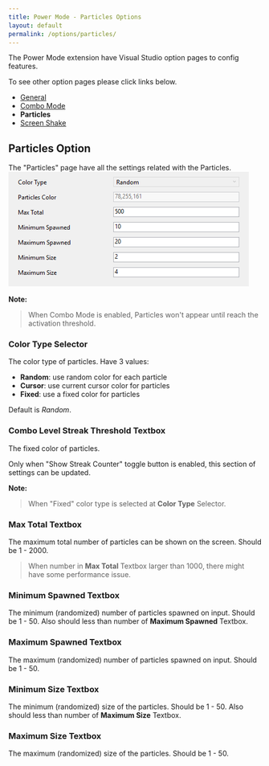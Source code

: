 ```yaml
---
title: Power Mode - Particles Options
layout: default
permalink: /options/particles/
---
```


The Power Mode extension have Visual Studio option pages to config features.

To see other option pages please click links below.
* [General](../general)
* [Combo Mode](../combomode)
* **Particles**
* [Screen Shake](../screenshake)

## Particles Option

The "Particles" page have all the settings related with the Particles.
![Particles Option Pages](../images/option-particles.jpg)

**Note:**

> When Combo Mode is enabled, Particles won't appear until reach the activation threshold.

### **Color Type** Selector

The color type of particles. Have 3 values:
* **Random**: use random color for each particle
* **Cursor**: use current cursor color for particles 
* **Fixed**: use a fixed color for particles

Default is *Random*.

### **Combo Level Streak Threshold** Textbox

The fixed color of particles.

Only when "Show Streak Counter" toggle button is enabled, this section of settings can be updated.

**Note:**

> When "Fixed" color type is selected at **Color Type** Selector.

### **Max Total** Textbox

The maximum total number of particles can be shown on the screen. Should be 1 - 2000.

> When number in **Max Total** Textbox larger than 1000, there might have some performance issue.

### **Minimum Spawned** Textbox

The minimum (randomized) number of particles spawned on input. Should be 1 - 50. Also should less than number of **Maximum Spawned** Textbox.

### **Maximum Spawned** Textbox

The maximum (randomized) number of particles spawned on input. Should be 1 - 50.

### **Minimum Size** Textbox

The minimum (randomized) size of the particles. Should be 1 - 50. Also should less than number of **Maximum Size** Textbox.

### **Maximum Size** Textbox

The maximum (randomized) size of the particles. Should be 1 - 50.

